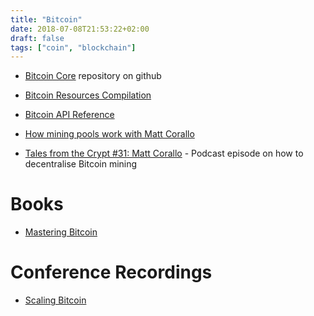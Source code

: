 ```yaml
---
title: "Bitcoin"
date: 2018-07-08T21:53:22+02:00
draft: false
tags: ["coin", "blockchain"]
---
```


- [Bitcoin Core](https://github.com/bitcoin/bitcoin) repository on github
- [Bitcoin Resources Compilation](https://lopp.net/bitcoin.html)
- [Bitcoin API Reference](http://chainquery.com/bitcoin-api/)

- [How mining pools work with Matt Corallo](https://www.youtube.com/watch?time_continue=4&v=dpCEa6NB7to)
- [Tales from the Crypt #31: Matt Corallo](http://talesfromthecrypt.libsyn.com/tales-from-the-crypt-31-matt-corallo) - Podcast episode on how to decentralise Bitcoin mining

# Books

- [Mastering Bitcoin](https://github.com/bitcoinbook/bitcoinbook)

# Conference Recordings

- [Scaling Bitcoin](https://scalingbitcoin.org/presentations)